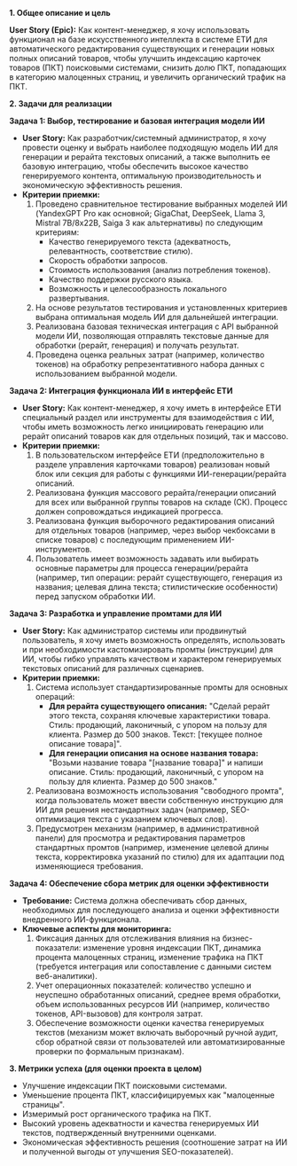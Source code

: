 **1. Общее описание и цель**

**User Story (Epic):** Как контент-менеджер, я хочу использовать функционал на базе искусственного интеллекта в системе ЕТИ для автоматического редактирования существующих и генерации новых полных описаний товаров, чтобы улучшить индексацию карточек товаров (ПКТ) поисковыми системами, снизить долю ПКТ, попадающих в категорию малоценных страниц, и увеличить органический трафик на ПКТ.

**2. Задачи для реализации**

**Задача 1: Выбор, тестирование и базовая интеграция модели ИИ**

*   **User Story:** Как разработчик/системный администратор, я хочу провести оценку и выбрать наиболее подходящую модель ИИ для генерации и рерайта текстовых описаний, а также выполнить ее базовую интеграцию, чтобы обеспечить высокое качество генерируемого контента, оптимальную производительность и экономическую эффективность решения.
*   **Критерии приемки:**
    1.  Проведено сравнительное тестирование выбранных моделей ИИ (YandexGPT Pro как основной; GigaChat, DeepSeek, Llama 3, Mistral 7B/8x22B, Saiga 3 как альтернативы) по следующим критериям:
        *   Качество генерируемого текста (адекватность, релевантность, соответствие стилю).
        *   Скорость обработки запросов.
        *   Стоимость использования (анализ потребления токенов).
        *   Качество поддержки русского языка.
        *   Возможность и целесообразность локального развертывания.
    2.  На основе результатов тестирования и установленных критериев выбрана оптимальная модель ИИ для дальнейшей интеграции.
    3.  Реализована базовая техническая интеграция с API выбранной модели ИИ, позволяющая отправлять текстовые данные для обработки (рерайт, генерация) и получать результат.
    4.  Проведена оценка реальных затрат (например, количество токенов) на обработку репрезентативного набора данных с использованием выбранной модели.

**Задача 2: Интеграция функционала ИИ в интерфейс ЕТИ**

*   **User Story:** Как контент-менеджер, я хочу иметь в интерфейсе ЕТИ специальный раздел или инструменты для взаимодействия с ИИ, чтобы иметь возможность легко инициировать генерацию или рерайт описаний товаров как для отдельных позиций, так и массово.
*   **Критерии приемки:**
    1.  В пользовательском интерфейсе ЕТИ (предположительно в разделе управления карточками товаров) реализован новый блок или секция для работы с функциями ИИ-генерации/рерайта описаний.
    2.  Реализована функция массового рерайта/генерации описаний для всех или выбранной группы товаров на складе (СК). Процесс должен сопровождаться индикацией прогресса.
    3.  Реализована функция выборочного редактирования описаний для отдельных товаров (например, через выбор чекбоксами в списке товаров) с последующим применением ИИ-инструментов.
    4.  Пользователь имеет возможность задавать или выбирать основные параметры для процесса генерации/рерайта (например, тип операции: рерайт существующего, генерация из названия; целевая длина текста; стилистические особенности) перед запуском обработки ИИ.

**Задача 3: Разработка и управление промтами для ИИ**

*   **User Story:** Как администратор системы или продвинутый пользователь, я хочу иметь возможность определять, использовать и при необходимости кастомизировать промты (инструкции) для ИИ, чтобы гибко управлять качеством и характером генерируемых текстовых описаний для различных сценариев.
*   **Критерии приемки:**
    1.  Система использует стандартизированные промты для основных операций:
        *   **Для рерайта существующего описания:** "Сделай рерайт этого текста, сохраняя ключевые характеристики товара. Стиль: продающий, лаконичный, с упором на пользу для клиента. Размер до 500 знаков. Текст: [текущее полное описание товара]".
        *   **Для генерации описания на основе названия товара:** "Возьми название товара "[название товара]" и напиши описание. Стиль: продающий, лаконичный, с упором на пользу для клиента. Размер до 500 знаков."
    2.  Реализована возможность использования "свободного промта", когда пользователь может ввести собственную инструкцию для ИИ для решения нестандартных задач (например, SEO-оптимизация текста с указанием ключевых слов).
    3.  Предусмотрен механизм (например, в административной панели) для просмотра и редактирования параметров стандартных промтов (например, изменение целевой длины текста, корректировка указаний по стилю) для их адаптации под изменяющиеся требования.

**Задача 4: Обеспечение сбора метрик для оценки эффективности**

*   **Требование:** Система должна обеспечивать сбор данных, необходимых для последующего анализа и оценки эффективности внедренного ИИ-функционала.
*   **Ключевые аспекты для мониторинга:**
    1.  Фиксация данных для отслеживания влияния на бизнес-показатели: изменение уровня индексации ПКТ, динамика процента малоценных страниц, изменение трафика на ПКТ (требуется интеграция или сопоставление с данными систем веб-аналитики).
    2.  Учет операционных показателей: количество успешно и неуспешно обработанных описаний, среднее время обработки, объем использованных ресурсов ИИ (например, количество токенов, API-вызовов) для контроля затрат.
    3.  Обеспечение возможности оценки качества генерируемых текстов (механизм может включать выборочный ручной аудит, сбор обратной связи от пользователей или автоматизированные проверки по формальным признакам).

**3. Метрики успеха (для оценки проекта в целом)**
*   Улучшение индексации ПКТ поисковыми системами.
*   Уменьшение процента ПКТ, классифицируемых как "малоценные страницы".
*   Измеримый рост органического трафика на ПКТ.
*   Высокий уровень адекватности и качества генерируемых ИИ текстов, подтвержденный внутренними оценками.
*   Экономическая эффективность решения (соотношение затрат на ИИ и полученной выгоды от улучшения SEO-показателей).